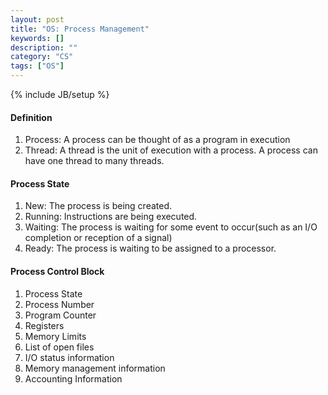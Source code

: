 ```yaml
---
layout: post
title: "OS: Process Management"
keywords: []
description: ""
category: "CS"
tags: ["OS"]
---
```

{% include JB/setup %}


#### Definition
1. Process: A process can be thought of as a program in execution
2. Thread: A thread is the unit of execution with a process. A process can have
   one thread to many threads.


#### Process State
1. New: The process is being created.
2. Running: Instructions are being executed.
3. Waiting: The process is waiting for some event to occur(such as an I/O
   completion or reception of a signal)
4. Ready: The process is waiting to be assigned to a processor.

#### Process Control Block
1. Process State
2. Process Number
3. Program Counter
4. Registers
5. Memory Limits
6. List of open files
7. I/O status information
8. Memory management information
9. Accounting Information
